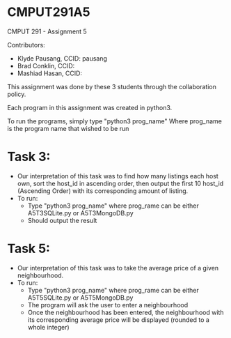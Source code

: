 # CMPUT291A5
CMPUT 291 - Assignment 5

Contributors:
- Klyde Pausang, CCID: pausang
- Brad Conklin, CCID:
- Mashiad Hasan, CCID:

This assignment was done by these 3 students through the collaboration policy.

Each program in this assignment was created in python3.

To run the programs, simply type "python3 prog_name"
Where prog_name is the program name that wished to be run


# Task 3: 
- Our interpretation of this task was to find how many listings each host own, sort the host_id in ascending order, then output the first 10 host_id (Ascending Order) with its corresponding amount of listing.
- To run:
     - Type "python3 prog_name" where prog_rame can be either A5T3SQLite.py or A5T3MongoDB.py
     - Should output the result
      
# Task 5:
- Our interpretation of this task was to take the average price of a given neighbourhood.
- To run:
     - Type "python3 prog_name" where prog_rame can be either A5T5SQLite.py or A5T5MongoDB.py
     - The program will ask the user to enter a neighbourhood
     - Once the neighbourhood has been entered, the neighbourhood with its corresponding average price will be displayed (rounded to a whole integer)

